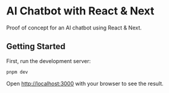 # AI Chatbot with React & Next
Proof of concept for an AI chatbot using React & Next.

## Getting Started

First, run the development server:

```bash
pnpm dev
```

Open [http://localhost:3000](http://localhost:3000) with your browser to see the result.
